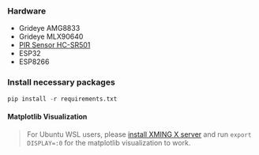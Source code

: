 ### Hardware
- Grideye AMG8833
- Grideye MLX90640
- [PIR Sensor HC-SR501](http://www.datasheetcafe.com/hc-sr501-datasheet-detector/)
- ESP32
- ESP8266

### Install necessary packages 
```python
pip install -r requirements.txt
```

#### Matplotlib Visualization

> For Ubuntu WSL users, please [install XMING X server](https://sourceforge.net/projects/xming/) and run `export DISPLAY=:0` for the matplotlib visualization to work.
